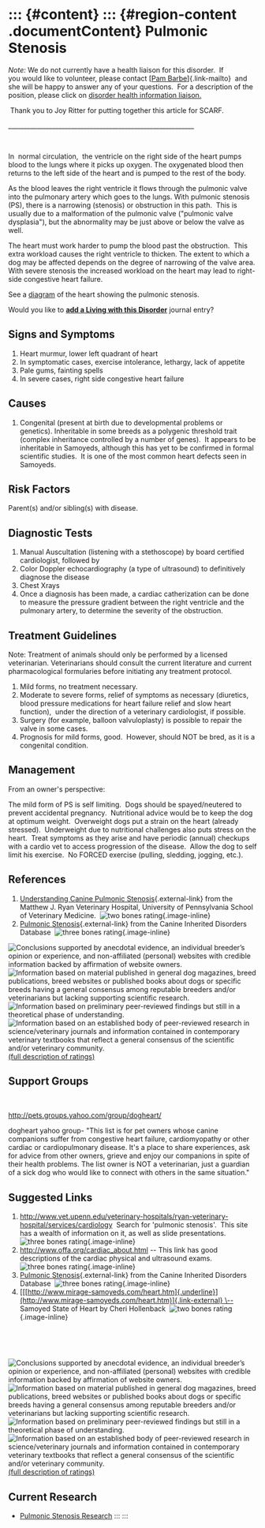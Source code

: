 ::: {#content}
::: {#region-content .documentContent}
Pulmonic Stenosis
=================

<div>

*Note:* We do not currently have a health liaison for this disorder.  If
you would like to volunteer, please contact [[Pam
Barbe](mailto:president@samoyedhealthfoundation.org?subject=Questions%20about%20becoming%20a%20Health%20Information%20Liaison%20or%20Reviewer)]{.link-mailto} 
and she will be happy to answer any of your questions.  For a
description of the position, please click on [disorder health
information
liaison.](../help/become-a-health-information-liaison.html "become a health information liaison...")

 Thank you to Joy Ritter for putting together this article for SCARF.

\_\_\_\_\_\_\_\_\_\_\_\_\_\_\_\_\_\_\_\_\_\_\_\_\_\_\_\_\_\_\_\_\_\_\_\_\_\_\_\_\_\_\_\_\_\_\_\_\_\_\_\_\_\_\_\_\_\_\_

 

In  normal circulation,  the ventricle on the right side of the heart
pumps blood to the lungs where it picks up oxygen. The oxygenated blood
then returns to the left side of the heart and is pumped to the rest of
the body.

As the blood leaves the right ventricle it flows through the pulmonic
valve into the pulmonary artery which goes to the lungs. With pulmonic
stenosis (PS), there is a narrowing (stenosis) or obstruction in this
path.  This is usually due to a malformation of the pulmonic valve
(\"pulmonic valve dysplasia\"), but the abnormality may be just above or
below the valve as well.

The heart must work harder to pump the blood past the obstruction.  This
extra workload causes the right ventricle to thicken. The extent to
which a dog may be affected depends on the degree of narrowing of the
valve area. With severe stenosis the increased workload on the heart may
lead to right-side congestive heart failure.

See a
[diagram](http://www.mirage-samoyeds.com/health/pulmonarystenosis.jpg "external-link")
of the heart showing the pulmonic stenosis.

</div>

Would you like to **[add a Living with this
Disorder](pulmonic-stenosis/addliving_form.html)** journal entry?

Signs and Symptoms
------------------

1.  Heart murmur, lower left quadrant of heart
2.  In symptomatic cases, exercise intolerance, lethargy, lack of
    appetite
3.  Pale gums, fainting spells
4.  In severe cases, right side congestive heart failure

Causes
------

1.  Congenital (present at birth due to developmental problems or
    genetics). Inheritable in some breeds as a polygenic threshold trait
    (complex inheritance controlled by a number of genes).  It appears
    to be inheritable in Samoyeds, although this has yet to be confirmed
    in formal scientific studies.  It is one of the most common heart
    defects seen in Samoyeds.

Risk Factors
------------

Parent(s) and/or sibling(s) with disease.

Diagnostic Tests
----------------

1.  Manual Auscultation (listening with a stethoscope) by board
    certified cardiologist, followed by
2.  Color Doppler echocardiography (a type of ultrasound) to
    definitively diagnose the disease
3.  Chest Xrays
4.  Once a diagnosis has been made, a cardiac catherization can be done
    to measure the pressure gradient between the right ventricle and the
    pulmonary artery, to determine the severity of the obstruction.

Treatment Guidelines
--------------------

Note: Treatment of animals should only be performed by a licensed
veterinarian. Veterinarians should consult the current literature and
current pharmacological formularies before initiating any treatment
protocol.

1.  Mild forms, no treatment necessary. 
2.  Moderate to severe forms, relief of symptoms as necessary
    (diuretics, blood pressure medications for heart failure relief and
    slow heart function),  under the direction of a veterinary
    cardiologist, if possible.
3.  Surgery (for example, balloon valvuloplasty) is possible to repair
    the valve in some cases.
4.  Prognosis for mild forms, good.  However, should NOT be bred, as it
    is a congenital condition.

Management
----------

From an owner\'s perspective:

The mild form of PS is self limiting.  Dogs should be spayed/neutered to
prevent accidental pregnancy.  Nutritional advice would be to keep the
dog at optimum weight.  Overweight dogs put a strain on the heart
(already stressed).  Underweight due to nutritional challenges also puts
stress on the heart.  Treat symptoms as they arise and have periodic
(annual) checkups with a cardio vet to access progression of the
disease.  Allow the dog to self limit his exercise.  No FORCED exercise
(pulling, sledding, jogging, etc.).

References
----------

1.  [Understanding Canine Pulmonic
    Stenosis](http://www.vet.upenn.edu/docs/default-source/cardiology-brochures-(ryan)/understanding-pulmonic-stenosis.pdf?sfvrsn=0){.external-link}
    from the Matthew J. Ryan Veterinary Hospital, University of
    Pennsylvania School of Veterinary Medicine.  ![two bones
    rating](images/disorder-images/2-bones.gif/image_large.png){.image-inline}
2.  [Pulmonic
    Stenosis](http://cidd.discoveryspace.ca/disorder/pulmonic-stenosis.html){.external-link}
    from the Canine Inherited Disorders Database  ![three bones
    rating](images/disorder-images/3-bones.gif/image_large.png){.image-inline}

<div>

![](pulmonic-stenosis/bone.gif "Conclusions supported by anecdotal evidence, an individual breeder’s opinion or experience, and non-affiliated (personal) websites with credible information backed by affirmation of website owners.")
![](pulmonic-stenosis/2-bones.gif "Information based on material published in general dog magazines, breed publications, breed websites or published books about dogs or specific breeds  having a general consensus among reputable breeders and/or veterinarians but lacking supporting scientific research.")
![](pulmonic-stenosis/3-bones.gif "Information based on preliminary peer-reviewed findings but still in a theoretical phase of understanding.")
![](pulmonic-stenosis/4-bones.gif "Information based on an established body of peer-reviewed research in science/veterinary journals and information contained in contemporary veterinary textbooks that reflect a general consensus of the scientific and/or veterinary community.")
[(full description of ratings)](ratings-what-do-they-mean.html)

</div>

Support Groups
--------------

 

<http://pets.groups.yahoo.com/group/dogheart/>

dogheart yahoo group- \"This list is for pet owners whose canine
companions suffer from congestive heart failure, cardiomyopathy or other
cardiac or cardiopulmonary disease. It\'s a place to share experiences,
ask for advice from other owners, grieve and enjoy our companions in
spite of their health problems. The list owner is NOT a veterinarian,
just a guardian of a sick dog who would like to connect with others in
the same situation.\"

Suggested Links
---------------

1.  <http://www.vet.upenn.edu/veterinary-hospitals/ryan-veterinary-hospital/services/cardiology> 
    Search for 'pulmonic stenosis'.  This site has a wealth of
    information on it, as well as slide presentations.  ![three bones
    rating](images/disorder-images/3-bones.gif/image_large.png){.image-inline}
2.  <http://www.offa.org/cardiac_about.html> \-- This link has good
    descriptions of the cardiac physical and ultrasound exams.  ![three
    bones
    rating](images/disorder-images/3-bones.gif/image_large.png){.image-inline}
3.  [Pulmonic
    Stenosis](http://ic.upei.ca/cidd/disorder/pulmonic-stenosis){.external-link}
    from the Canine Inherited Disorders Database  ![three bones
    rating](images/disorder-images/3-bones.gif/image_large.png){.image-inline}
4.  [[[http://www.mirage-samoyeds.com/heart.htm]{.underline}](http://www.mirage-samoyeds.com/heart.htm)]{.link-external} \--
    Samoyed State of Heart by Cheri Hollenback  ![two bones
    rating](images/disorder-images/2-bones.gif/image_large.png){.image-inline}

 

 

<div>

![](pulmonic-stenosis/bone.gif "Conclusions supported by anecdotal evidence, an individual breeder’s opinion or experience, and non-affiliated (personal) websites with credible information backed by affirmation of website owners.")
![](pulmonic-stenosis/2-bones.gif "Information based on material published in general dog magazines, breed publications, breed websites or published books about dogs or specific breeds  having a general consensus among reputable breeders and/or veterinarians but lacking supporting scientific research.")
![](pulmonic-stenosis/3-bones.gif "Information based on preliminary peer-reviewed findings but still in a theoretical phase of understanding.")
![](pulmonic-stenosis/4-bones.gif "Information based on an established body of peer-reviewed research in science/veterinary journals and information contained in contemporary veterinary textbooks that reflect a general consensus of the scientific and/or veterinary community.")
[(full description of ratings)](ratings-what-do-they-mean.html)

</div>

Current Research
----------------

-   [Pulmonic Stenosis
    Research](pulmonic-stenosis/pulmonic-stenosis-research.html)
:::
:::
